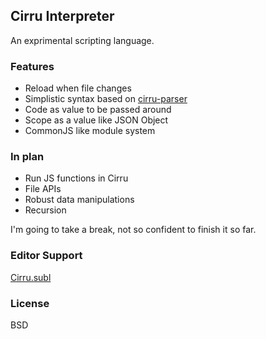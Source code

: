 
Cirru Interpreter
------

An exprimental scripting language.

### Features

* Reload when file changes
* Simplistic syntax based on [cirru-parser][cirru-parser]
* Code as value to be passed around
* Scope as a value like JSON Object
* CommonJS like module system

[cirru-parser]: https://npmjs.org/package/cirru-parser

### In plan

* Run JS functions in Cirru
* File APIs
* Robust data manipulations
* Recursion

I'm going to take a break, not so confident to finish it so far.

### Editor Support

[Cirru.subl](https://github.com/jiyinyiyong/Cirru.subl)

### License

BSD